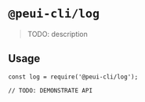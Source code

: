 # `@peui-cli/log`

> TODO: description

## Usage

```
const log = require('@peui-cli/log');

// TODO: DEMONSTRATE API
```
